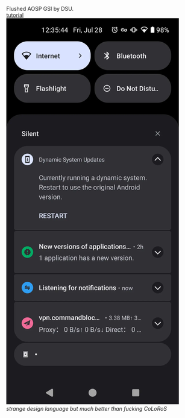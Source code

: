 Flushed AOSP GSI by DSU.  
[tutorial](https://developer.android.com/topic/dsu)  
![Screenshot](/assets/img/Screenshot_20230728-123545.webp)
_strange design language but much better than fucking CoLoRoS_
